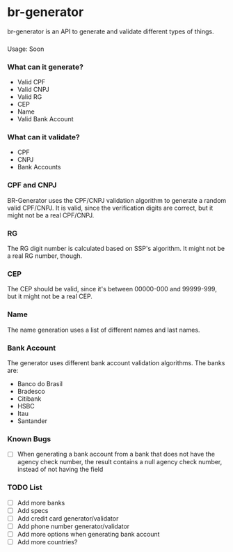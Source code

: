 # br-generator

br-generator is an API to generate and validate different types of things.

### 
Usage: Soon

### What can it generate?

  - Valid CPF
  - Valid CNPJ
  - Valid RG
  - CEP
  - Name
  - Valid Bank Account
  
### What can it validate?

  - CPF
  - CNPJ
  - Bank Accounts

### CPF and CNPJ

BR-Generator uses the CPF/CNPJ validation algorithm to generate a random valid CPF/CNPJ. It is valid, since the verification digits are correct, but it might not be a real CPF/CNPJ.

### RG

The RG digit number is calculated based on SSP's algorithm. It might not be a real RG number, though.

### CEP

The CEP should be valid, since it's between 00000-000 and 99999-999, but it might not be a real CEP.

### Name

The name generation uses a list of different names and last names.

### Bank Account

The generator uses different bank account validation algorithms. The banks are:

 - Banco do Brasil
 - Bradesco
 - Citibank
 - HSBC
 - Itau
 - Santander
 
 ### Known Bugs
 - [ ] When generating a bank account from a bank that does not have the agency check number, the result contains a null agency check number, instead of not having the field

### TODO List

 - [ ] Add more banks
 - [ ] Add specs
 - [ ] Add credit card generator/validator
 - [ ] Add phone number generator/validator
 - [ ] Add more options when generating bank account
 - [ ] Add more countries?
